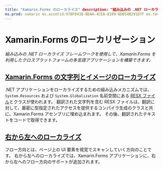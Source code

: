 ```yaml
---
title: "Xamarin.Forms のローカライズ" description: "組み込みの .NET ローカライズ フレームワークを使用して、Xamarin.Forms を利用したクロスプラットフォームの多言語アプリケーションを構築できます。 テキストと画像をローカライズすることができ、アプリケーションのフロー方向を右から左にすることができます。"
ms.prod: xamarin ms.assetid:97BF843B-BDAA-4CEA-8189-6DB54B291D7F ms.technology: xamarin-forms author: davidbritch ms.author: dabritch ms.date:11/07/2018 no-loc: [Xamarin.Forms, Xamarin.Essentials]
---
```


# <a name="xamarinforms-localization"></a>Xamarin.Forms のローカリゼーション

_組み込みの .NET ローカライズ フレームワークを使用して、Xamarin.Forms を利用したクロスプラットフォームの多言語アプリケーションを構築できます。_

## <a name="xamarinforms-string-and-image-localizationtextmd"></a>[Xamarin.Forms の文字列とイメージのローカライズ](text.md)

.NET アプリケーションをローカライズするための組み込みメカニズムでは、`System.Resources` および `System.Globalization` 名前空間にある [RESX ファイル](https://docs.microsoft.com/dotnet/framework/resources/creating-resource-files-for-desktop-apps#resources-in-resx-files)とクラスが使われます。 翻訳された文字列を含む RESX ファイルは、翻訳に対して、厳密に型指定されたアクセスを提供するコンパイラ生成のクラスと共に、Xamarin.Forms アセンブリに埋め込まれます。 その後、翻訳されたテキストをコードで取得できます。

## <a name="right-to-left-localization"></a>[右から左へのローカライズ](right-to-left.md)

フロー方向とは、ページ上の UI 要素を視覚でスキャンしていく方向のことです。 右から左へのローカライズでは、Xamarin.Forms アプリケーションに、右から左へのフロー方向のサポートが追加されます。
